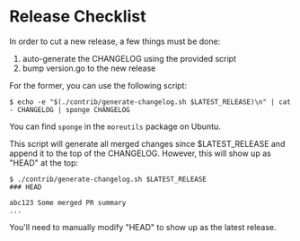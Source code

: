 # Release Checklist

In order to cut a new release, a few things must be done:

1. auto-generate the CHANGELOG using the provided script
2. bump version.go to the new release

For the former, you can use the following script:

    $ echo -e "$(./contrib/generate-changelog.sh $LATEST_RELEASE)\n" | cat - CHANGELOG | sponge CHANGELOG

You can find `sponge` in the `moreutils` package on Ubuntu.

This script will generate all merged changes since $LATEST_RELEASE and append it to the top of the CHANGELOG. However, this will show up as "HEAD" at the top:

    $ ./contrib/generate-changelog.sh $LATEST_RELEASE
    ### HEAD

    abc123 Some merged PR summary
    ...

You'll need to manually modify "HEAD" to show up as the latest release.
